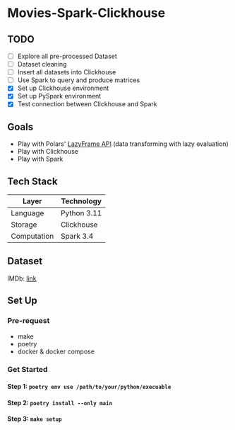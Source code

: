 # Movies-Spark-Clickhouse

## TODO
- [ ] Explore all pre-processed Dataset
- [ ] Dataset cleaning
- [ ] Insert all datasets into Clickhouse
- [ ] Use Spark to query and produce matrices
- [x] Set up Clickhouse environment
- [x] Set up PySpark environment
- [x] Test connection between Clickhouse and Spark 

## Goals
- Play with Polars' [LazyFrame API](https://pola-rs.github.io/polars/py-polars/html/reference/lazyframe/index.html#) (data transforming with lazy evaluation)
- Play with Clickhouse
- Play with Spark

## Tech Stack
| Layer | Technology |
|-------|------------|
| Language | Python 3.11 |
| Storage | Clickhouse |
| Computation | Spark 3.4 |

## Dataset
IMDb: [link](https://developer.imdb.com/non-commercial-datasets/)

## Set Up
### Pre-request
- make
- poetry
- docker & docker compose
### Get Started
#### Step 1: `poetry env use /path/to/your/python/execuable`
#### Step 2: `poetry install --only main`
#### Step 3: `make setup`
